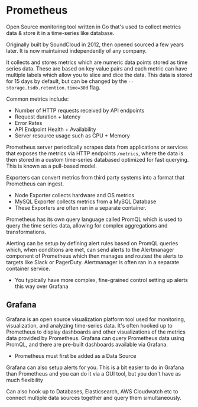 # Prometheus

Open Source monitoring tool written in Go that's used to collect metrics data & store it in a time-series like database.

Originally built by SoundCloud in 2012, then opened sourced a few years later. It is now maintained independently of any company.

It collects and stores metrics which are numeric data points stored as time series data. These are based on key value pairs and each metric can have multiple labels which allow you to slice and dice the data. This data is stored for 15 days by default, but can be changed by the `--storage.tsdb.retention.time=30d` flag.

Common metrics include:

- Number of HTTP requests received by API endpoints
- Request duration + latency
- Error Rates
- API Endpoint Health + Availability
- Server resource usage such as CPU + Memory

Prometheus server periodically scrapes data from applications or services that exposes the metrics via HTTP endpoints `/metrics`, where the data is then stored in a custom time-series databased optimized for fast querying. This is known as a pull-based model.

Exporters can convert metrics from third party systems into a format that Prometheus can ingest.

- Node Exporter collects hardware and OS metrics
- MySQL Exporter collects metrics from a MySQL Database
- These Exporters are often ran in a separate container.

Prometheus has its own query language called PromQL which is used to query the time series data, allowing for complex aggregations and transformations.

Alerting can be setup by defining alert rules based on PromQL queries which, when conditions are met, can send alerts to the Alertmanager component of Prometheus which then manages and routest the alerts to targets like Slack or PagerDuty. Alertmanager is often ran in a separate container service.

- You typically have more complex, fine-grained control setting up alerts this way over Grafana

## Grafana

Grafana is an open source visualization platform tool used for monitoring, visualization, and analyzing time-series data. It's often hooked up to Prometheus to display dashboards and other visualizations of the metrics data provided by Prometheus. Grafana can query Prometheus data using PromQL, and there are pre-built dashboards available via Grafana.

- Prometheus must first be added as a Data Source

Grafana can also setup alerts for you. This is a bit easier to do in Grafana than Prometheus and you can do it via a GUI tool, but you don't have as much flexibility

Can also hook up to Databases, Elasticsearch, AWS Cloudwatch etc to connect multiple data sources together and query them simultaneously.